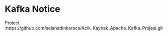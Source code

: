 
# Kafka Notice
<tr>Project :https://github.com/selahattinkaraca/Acik_Kaynak_Apache_Kafka_Projesi.git<tr>
